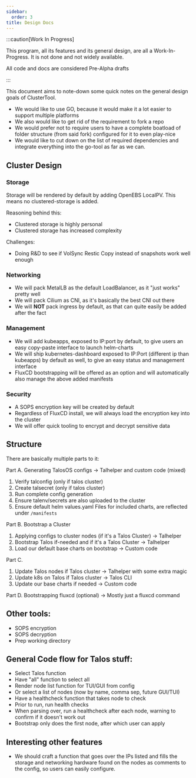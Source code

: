 ```yaml
---
sidebar:
  order: 3
title: Design Docs
---
```


:::caution[Work In Progress]

This program, all its features and its general design, are all a Work-In-Progress. It is not done and not widely available.

All code and docs are considered Pre-Alpha drafts

:::


This document aims to note-down some quick notes on the general design goals of ClusterTool.

- We would like to use GO, because it would make it a lot easier to support multiple platforms
- We also would like to get rid of the requirement to fork a repo
- We would prefer not to require users to have a complete boatload of folder structure (from said fork) configured for it to even play-nice
- We would like to cut down on the list of required dependencies and integrate everything into the go-tool as far as we can.

## Cluster Design

### Storage

Storage will be rendered by default by adding OpenEBS LocalPV. This means no clustered-storage is added.

Reasoning behind this:
- Clustered storage is highly personal
- Clustered storage has increased complexity

Challenges:
- Doing R&D to see if VolSync Restic Copy instead of snapshots work well enough

### Networking

- We will pack MetalLB as the default LoadBalancer, as it "just works" pretty well
- We will pack Cilium as CNI, as it's basically the best CNI out there
- We will **NOT** pack ingress by default, as that can quite easily be added after the fact

### Management

- We will add kubeapps, exposed to IP:port by default, to give users an easy copy-paste interface to launch helm-charts
- We will ship kubernetes-dashboard exposed to IP:Port (different ip than kubeapps) by default as well, to give an easy status and management interface
- FluxCD bootstrapping will be offered as an option and will automatically also manage the above added manifests

### Security

- A SOPS encryption key will be created by default
- Regardless of FluxCD install, we will always load the encryption key into the cluster
- We will offer quick tooling to encrypt and decrypt sensitive data

## Structure

There are basically multiple parts to it:

Part A. Generating TalosOS configs -> Talhelper and custom code (mixed)

 1. Verify talconfig (only if talos cluster)
 2. Create talsecret (only if talos cluster)
 3. Run complete config generation
 4. Ensure talenv/secrets are also uploaded to the cluster
 5. Ensure default helm values.yaml Files for included charts, are reflected under `/manifests`

Part B. Bootstrap a Cluster

 1. Applying configs to cluster nodes (if it's a Talos Cluster) -> Talhelper
 2. Bootstrap Talos if-needed and if it's a Talos Cluster -> Talhelper
 3. Load our default base charts on bootstrap -> Custom code

Part C. 

 1. Update Talos nodes if Talos cluster -> Talhelper with some extra magic
 2. Update k8s on Talos if Talos cluster -> Talos CLI
 3. Update our base charts if needed -> Custom code

Part D. Bootstrapping fluxcd (optional) -> Mostly just a fluxcd command

## Other tools:

- SOPS encryption
- SOPS decryption
- Prep working directory

## General Code flow for Talos stuff:

- Select Talos function
- Have "all" function to select all
- Render node list function for TUI/GUI from config
- Or select a list of nodes (now by name, comma sep, future GUI/TUI)
- Have a healthcheck function that takes node to check
- Prior to run, run health checks
- When parsing over, run a healthcheck after each node, warning to confirm if it doesn't work out
- Bootstrap only does the first node, after which user can apply

## Interesting other features

- We should craft a function that goes over the IPs listed and fills the storage and networking hardware found on the nodes as comments to the config, so users can easily configure.
